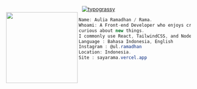 <div align="center">
<a href="https://github.com/kawarimidoll/typograssy">
    <img alt="typograssy" src="https://typograssy.deno.dev/api?text=Hello%20Friend...&l0=none&l1=82d9d0&l2=027353&l3=038c4c&l4=01402e&bg=none&frame=none&speed=90&comment=">
</a>

</div>

<img align="left" src="https://i.imgur.com/JvFFGQA.png" width="195px"/> 

```csharp
Name: Aulia Ramadhan / Rama. 
Whoami: A Front-end Developer who enjoys creating side projects and
curious about new things.
I commonly use React, TailwindCSS, and NodeJS in my work.
Language : Bahasa Indonesia, English 
Instagram : @ul.ramadhan
Location: Indonesia.
Site : sayarama.vercel.app

```


